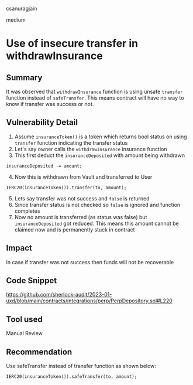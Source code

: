 csanuragjain

medium

# Use of insecure transfer in withdrawInsurance

## Summary
It was observed that `withdrawInsurance` function is using unsafe `transfer` function instead of `safeTransfer`. This means contract will have no way to know if transfer was success or not. 

## Vulnerability Detail
1. Assume `insuranceToken()` is a token which returns bool status on using `transfer` function indicating the transfer status
2. Let's say owner calls the `withdrawInsurance` insurance function 
3. This first deduct the `insuranceDeposited` with amount being withdrawn

```solidity
insuranceDeposited -= amount;
```

4. Now this is withdrawn from Vault and transferred to User

```solidity
IERC20(insuranceToken()).transfer(to, amount);
```

5. Lets say transfer was not success and `false` is returned
6. Since transfer status is not checked so `false` is ignored and function completes
7. Now no amount is transferred (as status was false) but `insuranceDeposited` got reduced. This means this amount cannot be claimed now and is permanently stuck in contract

## Impact
In case if transfer was not success then funds will not be recoverable

## Code Snippet
https://github.com/sherlock-audit/2023-01-uxd/blob/main/contracts/integrations/perp/PerpDepository.sol#L220

## Tool used
Manual Review

## Recommendation
Use safeTransfer instead of transfer function as shown below:

```solidity
IERC20(insuranceToken()).safeTransfer(to, amount);
```